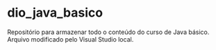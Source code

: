 # dio_java_basico
Repositório para armazenar todo o conteúdo do curso de Java básico. Arquivo modificado pelo Visual Studio local.
